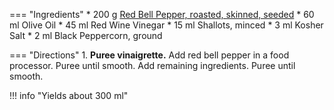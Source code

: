 === "Ingredients"
    * 200 g [Red Bell Pepper, roasted, skinned, seeded](../../sides/roasted-bell-peppers.md)
    * 60 ml Olive Oil
    * 45 ml Red Wine Vinegar
    * 15 ml Shallots, minced
    * 3 ml Kosher Salt
    * 2 ml Black Peppercorn, ground

=== "Directions"
    1. **Puree vinaigrette.** Add red bell pepper in a food processor. Puree until smooth. Add remaining ingredients. Puree until smooth.

!!! info "Yields about 300 ml"

[^1]:
    Perelman, Deb. ["Summer Pea and Roasted Red Pepper Pasta Salad."](https://smittenkitchen.com/2009/08/summer-pea-and-roasted-red-pepper-pasta-salad/) *Smitten Kitchen.* 8 August 2009.
